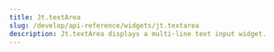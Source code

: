 ```yaml
---
title: Jt.textArea
slug: /develop/api-reference/widgets/jt.textarea
description: Jt.textArea displays a multi-line text input widget.
---
```


<Autofunction function="streamlit.text_area" />
